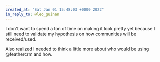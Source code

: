 ```yaml
---
created_at: "Sat Jan 01 15:48:03 +0000 2022"
in_reply_to: @leo_guinan
---
```


I don't want to spend a ton of time on making it look pretty yet because I still need to validate my hypothesis on how communities will be received/used. 

Also realized I needed to think a little more about who would be using @feathercrm and how.